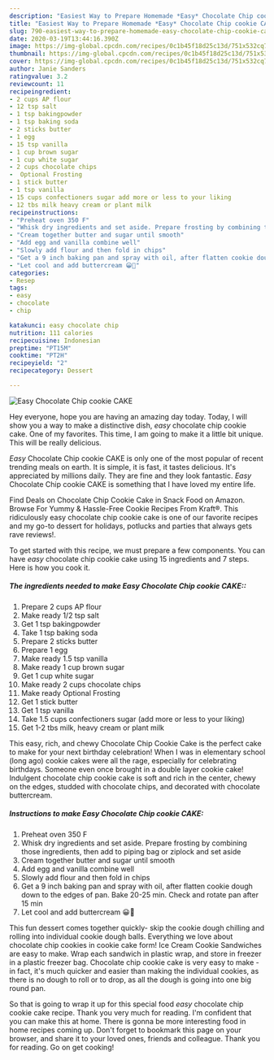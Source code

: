 ```yaml
---
description: "Easiest Way to Prepare Homemade *Easy* Chocolate Chip cookie CAKE"
title: "Easiest Way to Prepare Homemade *Easy* Chocolate Chip cookie CAKE"
slug: 790-easiest-way-to-prepare-homemade-easy-chocolate-chip-cookie-cake
date: 2020-03-19T13:44:16.390Z
image: https://img-global.cpcdn.com/recipes/0c1b45f18d25c13d/751x532cq70/easy-chocolate-chip-cookie-cake-recipe-main-photo.jpg
thumbnail: https://img-global.cpcdn.com/recipes/0c1b45f18d25c13d/751x532cq70/easy-chocolate-chip-cookie-cake-recipe-main-photo.jpg
cover: https://img-global.cpcdn.com/recipes/0c1b45f18d25c13d/751x532cq70/easy-chocolate-chip-cookie-cake-recipe-main-photo.jpg
author: Janie Sanders
ratingvalue: 3.2
reviewcount: 11
recipeingredient:
- 2 cups AP flour
- 12 tsp salt
- 1 tsp bakingpowder
- 1 tsp baking soda
- 2 sticks butter
- 1 egg
- 15 tsp vanilla
- 1 cup brown sugar
- 1 cup white sugar
- 2 cups chocolate chips
-  Optional Frosting
- 1 stick butter
- 1 tsp vanilla
- 15 cups confectioners sugar add more or less to your liking
- 12 tbs milk heavy cream or plant milk
recipeinstructions:
- "Preheat oven 350 F"
- "Whisk dry ingredients and set aside. Prepare frosting by combining those ingredients, then add to piping bag or ziplock and set aside"
- "Cream together butter and sugar until smooth"
- "Add egg and vanilla combine well"
- "Slowly add flour and then fold in chips"
- "Get a 9 inch baking pan and spray with oil, after flatten cookie dough down to the edges of pan. Bake 20-25 min. Check and rotate pan after 15 min"
- "Let cool and add buttercream 😀🍪"
categories:
- Resep
tags:
- easy
- chocolate
- chip

katakunci: easy chocolate chip
nutrition: 111 calories
recipecuisine: Indonesian
preptime: "PT15M"
cooktime: "PT2H"
recipeyield: "2"
recipecategory: Dessert

---
```



![*Easy* Chocolate Chip cookie CAKE](https://img-global.cpcdn.com/recipes/0c1b45f18d25c13d/751x532cq70/easy-chocolate-chip-cookie-cake-recipe-main-photo.jpg)

Hey everyone, hope you are having an amazing day today. Today, I will show you a way to make a distinctive dish, *easy* chocolate chip cookie cake. One of my favorites. This time, I am going to make it a little bit unique. This will be really delicious.

*Easy* Chocolate Chip cookie CAKE is only one of the most popular of recent trending meals on earth. It is simple, it is fast, it tastes delicious. It's appreciated by millions daily. They are fine and they look fantastic. *Easy* Chocolate Chip cookie CAKE is something that I have loved my entire life.

Find Deals on Chocolate Chip Cookie Cake in Snack Food on Amazon. Browse For Yummy &amp; Hassle-Free Cookie Recipes From Kraft®. This ridiculously easy chocolate chip cookie cake is one of our favorite recipes and my go-to dessert for holidays, potlucks and parties that always gets rave reviews!.


To get started with this recipe, we must prepare a few components. You can have *easy* chocolate chip cookie cake using 15 ingredients and 7 steps. Here is how you cook it.

##### The ingredients needed to make *Easy* Chocolate Chip cookie CAKE::

1. Prepare 2 cups AP flour
1. Make ready 1/2 tsp salt
1. Get 1 tsp bakingpowder
1. Take 1 tsp baking soda
1. Prepare 2 sticks butter
1. Prepare 1 egg
1. Make ready 1.5 tsp vanilla
1. Make ready 1 cup brown sugar
1. Get 1 cup white sugar
1. Make ready 2 cups chocolate chips
1. Make ready  Optional Frosting
1. Get 1 stick butter
1. Get 1 tsp vanilla
1. Take 1.5 cups confectioners sugar (add more or less to your liking)
1. Get 1-2 tbs milk, heavy cream or plant milk


This easy, rich, and chewy Chocolate Chip Cookie Cake is the perfect cake to make for your next birthday celebration! When I was in elementary school (long ago) cookie cakes were all the rage, especially for celebrating birthdays. Someone even once brought in a double layer cookie cake! Indulgent chocolate chip cookie cake is soft and rich in the center, chewy on the edges, studded with chocolate chips, and decorated with chocolate buttercream. 

##### Instructions to make *Easy* Chocolate Chip cookie CAKE:

1. Preheat oven 350 F
1. Whisk dry ingredients and set aside. Prepare frosting by combining those ingredients, then add to piping bag or ziplock and set aside
1. Cream together butter and sugar until smooth
1. Add egg and vanilla combine well
1. Slowly add flour and then fold in chips
1. Get a 9 inch baking pan and spray with oil, after flatten cookie dough down to the edges of pan. Bake 20-25 min. Check and rotate pan after 15 min
1. Let cool and add buttercream 😀🍪


This fun dessert comes together quickly- skip the cookie dough chilling and rolling into individual cookie dough balls. Everything we love about chocolate chip cookies in cookie cake form! Ice Cream Cookie Sandwiches are easy to make. Wrap each sandwich in plastic wrap, and store in freezer in a plastic freezer bag. Chocolate chip cookie cake is very easy to make - in fact, it&#39;s much quicker and easier than making the individual cookies, as there is no dough to roll or to drop, as all the dough is going into one big round pan. 

So that is going to wrap it up for this special food *easy* chocolate chip cookie cake recipe. Thank you very much for reading. I'm confident that you can make this at home. There is gonna be more interesting food in home recipes coming up. Don't forget to bookmark this page on your browser, and share it to your loved ones, friends and colleague. Thank you for reading. Go on get cooking!
